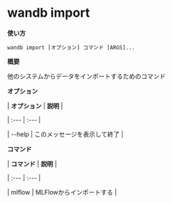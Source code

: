 # wandb import

**使い方**

`wandb import [オプション] コマンド [ARGS]...`

**概要**

他のシステムからデータをインポートするためのコマンド

**オプション**

| **オプション** | **説明** |

| :--- | :--- |

| --help | このメッセージを表示して終了 |

**コマンド**

| **コマンド** | **説明** |

| :--- | :--- |

| mlflow | MLFlowからインポートする |